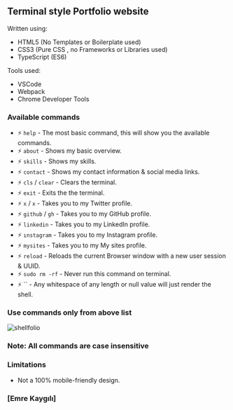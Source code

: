 

## Terminal style Portfolio website

Written using:

- HTML5 (No Templates or Boilerplate used)
- CSS3 (Pure CSS , no Frameworks or Libraries used)
- TypeScript (ES6)

Tools used:

- VSCode
- Webpack
- Chrome Developer Tools

### Available commands

- ⚡ `help` - The most basic command, this will show you the available commands.
- ⚡ `about` - Shows my basic overview.
- ⚡ `skills` - Shows my skills.
- ⚡ `contact` - Shows my contact information & social media links.
- ⚡ `cls` / `clear` - Clears the terminal.
- ⚡ `exit` - Exits the the terminal.
- ⚡ `x` / `x` - Takes you to my Twitter profile.
- ⚡ `github` / `gh` - Takes you to my GitHub profile.
- ⚡ `linkedin` - Takes you to my LinkedIn profile.
- ⚡ `ınstagram` - Takes you to my Instagram profile.
- ⚡ `mysites` - Takes you to my My sites profile.
- ⚡ `reload` - Reloads the current Browser window with a new user session & UUID.
- ⚡ `sudo rm -rf` - Never run this command on terminal.
- ⚡ `` - Any whitespace of any length or null value will just render the shell.

### Use commands only from above list

![shellfolio](https://github.com/emrekaygili/emrekaygili.github.io/blob/main/Screenshots/image.gif)

### Note: All commands are case insensitive

### Limitations

- Not a 100% mobile-friendly design.

### [Emre Kaygılı]
